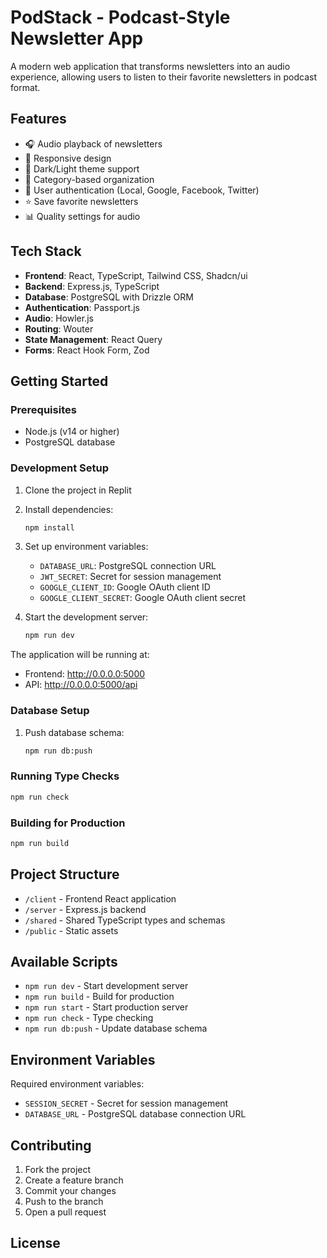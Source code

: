 
# PodStack - Podcast-Style Newsletter App

A modern web application that transforms newsletters into an audio experience, allowing users to listen to their favorite newsletters in podcast format.

## Features

- 🎧 Audio playback of newsletters
- 📱 Responsive design
- 🌙 Dark/Light theme support
- 📂 Category-based organization
- 🔐 User authentication (Local, Google, Facebook, Twitter)
- ⭐ Save favorite newsletters
- 📊 Quality settings for audio

## Tech Stack

- **Frontend**: React, TypeScript, Tailwind CSS, Shadcn/ui
- **Backend**: Express.js, TypeScript
- **Database**: PostgreSQL with Drizzle ORM
- **Authentication**: Passport.js
- **Audio**: Howler.js
- **Routing**: Wouter
- **State Management**: React Query
- **Forms**: React Hook Form, Zod

## Getting Started

### Prerequisites
- Node.js (v14 or higher)
- PostgreSQL database

### Development Setup

1. Clone the project in Replit
2. Install dependencies:
   ```bash
   npm install
   ```
3. Set up environment variables:
   - `DATABASE_URL`: PostgreSQL connection URL
   - `JWT_SECRET`: Secret for session management
   - `GOOGLE_CLIENT_ID`: Google OAuth client ID
   - `GOOGLE_CLIENT_SECRET`: Google OAuth client secret

4. Start the development server:
   ```bash
   npm run dev
   ```

The application will be running at:
- Frontend: http://0.0.0.0:5000
- API: http://0.0.0.0:5000/api

### Database Setup

1. Push database schema:
   ```bash
   npm run db:push
   ```

### Running Type Checks

```bash
npm run check
```

### Building for Production

```bash
npm run build
```

## Project Structure

- `/client` - Frontend React application
- `/server` - Express.js backend
- `/shared` - Shared TypeScript types and schemas
- `/public` - Static assets

## Available Scripts

- `npm run dev` - Start development server
- `npm run build` - Build for production
- `npm run start` - Start production server
- `npm run check` - Type checking
- `npm run db:push` - Update database schema

## Environment Variables

Required environment variables:
- `SESSION_SECRET` - Secret for session management
- `DATABASE_URL` - PostgreSQL database connection URL

## Contributing

1. Fork the project
2. Create a feature branch
3. Commit your changes
4. Push to the branch
5. Open a pull request

## License
